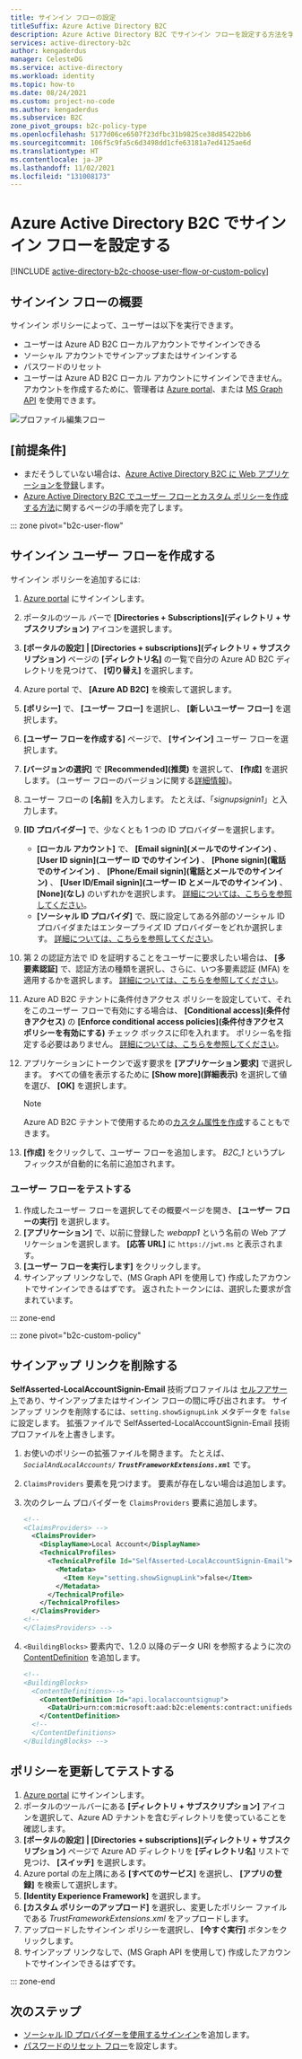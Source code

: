 ```yaml
---
title: サインイン フローの設定
titleSuffix: Azure Active Directory B2C
description: Azure Active Directory B2C でサインイン フローを設定する方法を学習します。
services: active-directory-b2c
author: kengaderdus
manager: CelesteDG
ms.service: active-directory
ms.workload: identity
ms.topic: how-to
ms.date: 08/24/2021
ms.custom: project-no-code
ms.author: kengaderdus
ms.subservice: B2C
zone_pivot_groups: b2c-policy-type
ms.openlocfilehash: 5177d06ce6507f23dfbc31b9825ce38d85422bb6
ms.sourcegitcommit: 106f5c9fa5c6d3498dd1cfe63181a7ed4125ae6d
ms.translationtype: HT
ms.contentlocale: ja-JP
ms.lasthandoff: 11/02/2021
ms.locfileid: "131008173"
---
```

# <a name="set-up-a-sign-in-flow-in-azure-active-directory-b2c"></a>Azure Active Directory B2C でサインイン フローを設定する

[!INCLUDE [active-directory-b2c-choose-user-flow-or-custom-policy](../../includes/active-directory-b2c-choose-user-flow-or-custom-policy.md)]

## <a name="sign-in-flow-overview"></a>サインイン フローの概要

サインイン ポリシーによって、ユーザーは以下を実行できます。

* ユーザーは Azure AD B2C ローカルアカウントでサインインできる
* ソーシャル アカウントでサインアップまたはサインインする
* パスワードのリセット
* ユーザーは Azure AD B2C ローカル アカウントにサインインできません。 アカウントを作成するために、管理者は [Azure portal](manage-users-portal.md#create-a-consumer-user)、または [MS Graph API](microsoft-graph-operations.md) を使用できます。

![プロファイル編集フロー](./media/add-sign-in-policy/sign-in-user-flow.png)

## <a name="prerequisites"></a>[前提条件]

- まだそうしていない場合は、[Azure Active Directory B2C に Web アプリケーションを登録](tutorial-register-applications.md)します。
- [Azure Active Directory B2C でユーザー フローとカスタム ポリシーを作成する方法](tutorial-create-user-flows.md)に関するページの手順を完了します。

::: zone pivot="b2c-user-flow"

## <a name="create-a-sign-in-user-flow"></a>サインイン ユーザー フローを作成する

サインイン ポリシーを追加するには:

1. [Azure portal](https://portal.azure.com) にサインインします。
1. ポータルのツール バーで **[Directories + Subscriptions]\(ディレクトリ + サブスクリプション\)** アイコンを選択します。
1. **[ポータルの設定] | [Directories + subscriptions]\(ディレクトリ + サブスクリプション\)** ページの **[ディレクトリ名]** の一覧で自分の Azure AD B2C ディレクトリを見つけて、 **[切り替え]** を選択します。
1. Azure portal で、 **[Azure AD B2C]** を検索して選択します。
1. **[ポリシー]** で、 **[ユーザー フロー]** を選択し、 **[新しいユーザー フロー]** を選択します。
1. **[ユーザー フローを作成する]** ページで、 **[サインイン]** ユーザー フローを選択します。
1. **[バージョンの選択]** で **[Recommended]\(推奨\)** を選択して、 **[作成]** を選択します。 (ユーザー フローのバージョンに関する[詳細情報](user-flow-versions.md))。
1. ユーザー フローの **[名前]** を入力します。 たとえば、「*signupsignin1*」と入力します。
1. **[ID プロバイダー]** で、少なくとも 1 つの ID プロバイダーを選択します。

   * **[ローカル アカウント]** で、 **[Email signin]\(メールでのサインイン\)** 、 **[User ID signin]\(ユーザー ID でのサインイン\)** 、 **[Phone signin]\(電話でのサインイン\)** 、 **[Phone/Email signin]\(電話とメールでのサインイン\)** 、 **[User ID/Email signin]\(ユーザー ID とメールでのサインイン\)** 、 **[None]\(なし\)** のいずれかを選択します。 [詳細については、こちらを参照してください](sign-in-options.md)。
   * **[ソーシャル ID プロバイダ]** で、既に設定してある外部のソーシャル ID プロバイダまたはエンタープライズ ID プロバイダーをどれか選択します。 [詳細については、こちらを参照してください](add-identity-provider.md)。
1. 第 2 の認証方法で ID を証明することをユーザーに要求したい場合は、 **[多要素認証]** で、認証方法の種類を選択し、さらに、いつ多要素認証 (MFA) を適用するかを選択します。 [詳細については、こちらを参照してください](multi-factor-authentication.md)。
1. Azure AD B2C テナントに条件付きアクセス ポリシーを設定していて、それをこのユーザー フローで有効にする場合は、 **[Conditional access]\(条件付きアクセス\)** の **[Enforce conditional access policies]\(条件付きアクセス ポリシーを有効にする\)** チェック ボックスに印を入れます。 ポリシー名を指定する必要はありません。 [詳細については、こちらを参照してください](conditional-access-user-flow.md?pivots=b2c-user-flow)。
1. アプリケーションにトークンで返す要求を **[アプリケーション要求]** で選択します。 すべての値を表示するために **[Show more]\(詳細表示\)** を選択して値を選び、 **[OK]** を選択します。
   > [!NOTE]
   > Azure AD B2C テナントで使用するための[カスタム属性を作成](user-flow-custom-attributes.md?pivots=b2c-user-flow)することもできます。
1. **[作成]** をクリックして、ユーザー フローを追加します。 *B2C_1* というプレフィックスが自動的に名前に追加されます。

### <a name="test-the-user-flow"></a>ユーザー フローをテストする

1. 作成したユーザー フローを選択してその概要ページを開き、 **[ユーザー フローの実行]** を選択します。
1. **[アプリケーション]** で、以前に登録した *webapp1* という名前の Web アプリケーションを選択します。 **[応答 URL]** に `https://jwt.ms` と表示されます。
1. **[ユーザー フローを実行します]** をクリックします。
1. サインアップ リンクなしで、(MS Graph API を使用して) 作成したアカウントでサインインできるはずです。 返されたトークンには、選択した要求が含まれています。

::: zone-end

::: zone pivot="b2c-custom-policy"

## <a name="remove-the-sign-up-link"></a>サインアップ リンクを削除する

**SelfAsserted-LocalAccountSignin-Email** 技術プロファイルは [セルフアサート](self-asserted-technical-profile.md)であり、サインアップまたはサインイン フローの間に呼び出されます。 サインアップ リンクを削除するには、`setting.showSignupLink` メタデータを `false` に設定します。 拡張ファイルで SelfAsserted-LocalAccountSignin-Email 技術プロファイルを上書きします。

1. お使いのポリシーの拡張ファイルを開きます。 たとえば、_`SocialAndLocalAccounts/` **`TrustFrameworkExtensions.xml`**_ です。
1. `ClaimsProviders` 要素を見つけます。 要素が存在しない場合は追加します。
1. 次のクレーム プロバイダーを `ClaimsProviders` 要素に追加します。

    ```xml
    <!--
    <ClaimsProviders> -->
      <ClaimsProvider>
        <DisplayName>Local Account</DisplayName>
        <TechnicalProfiles>
          <TechnicalProfile Id="SelfAsserted-LocalAccountSignin-Email">
            <Metadata>
              <Item Key="setting.showSignupLink">false</Item>
            </Metadata>
          </TechnicalProfile>
        </TechnicalProfiles>
      </ClaimsProvider>
    <!--
    </ClaimsProviders> -->
    ```

1. `<BuildingBlocks>` 要素内で、1.2.0 以降のデータ URI を参照するように次の [ContentDefinition](contentdefinitions.md) を追加します。

    ```xml
    <!-- 
    <BuildingBlocks> 
      <ContentDefinitions>-->
        <ContentDefinition Id="api.localaccountsignup">
          <DataUri>urn:com:microsoft:aad:b2c:elements:contract:unifiedssp:1.2.0</DataUri>
        </ContentDefinition>
      <!--
      </ContentDefinitions>
    </BuildingBlocks> -->
    ```

## <a name="update-and-test-your-policy"></a>ポリシーを更新してテストする

1. [Azure portal](https://portal.azure.com) にサインインします。
1. ポータルのツールバーにある **[ディレクトリ + サブスクリプション]** アイコンを選択して、Azure AD テナントを含むディレクトリを使っていることを確認します。
1. **[ポータルの設定] | [Directories + subscriptions]\(ディレクトリ + サブスクリプション\)** ページで Azure AD ディレクトリを **[ディレクトリ名]** リストで見つけ、 **[スイッチ]** を選択します。
1. Azure portal の左上隅にある **[すべてのサービス]** を選択し、 **[アプリの登録]** を検索して選択します。
1. **[Identity Experience Framework]** を選択します。
1. **[カスタム ポリシーのアップロード]** を選択し、変更したポリシー ファイルである *TrustFrameworkExtensions.xml* をアップロードします。
1. アップロードしたサインイン ポリシーを選択し、 **[今すぐ実行]** ボタンをクリックします。
1. サインアップ リンクなしで、(MS Graph API を使用して) 作成したアカウントでサインインできるはずです。

::: zone-end

## <a name="next-steps"></a>次のステップ

* [ソーシャル ID プロバイダーを使用するサインイン](add-identity-provider.md)を追加します。
* [パスワードのリセット フロー](add-password-reset-policy.md)を設定します。
